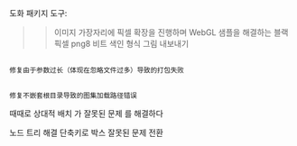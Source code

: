 도화 패키지 도구:

>> 이미지 가장자리에 픽셀 확장을 진행하며 WebGL 샘플을 해결하는 블랙 픽셀
> png8 비트 색인 형식 그림 내보내기


```

修复由于参数过长（体现在忽略文件过多）导致的打包失败
```



```

修复不嵌套根目录导致的图集加载路径错误
```


때때로 상대적 배치 가 잘못된 문제 를 해결하다

노드 트리 해결 단축키로 박스 잘못된 문제 전환